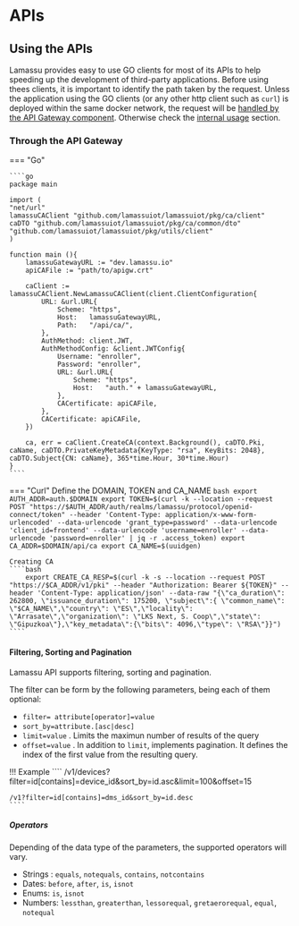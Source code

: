 # APIs


## Using the APIs

Lamassu provides easy to use GO clients for most of its APIs to help speeding up
the development of third-party applications. Before using thees clients, it is
important to identify the path taken by the request. Unless the application
using the GO clients (or any other http client such as `curl`) is deployed
within the same docker network, the request will be
[handled by the API Gateway component](#through-the-api-gateway). Otherwise
check the [internal usage](#internal-usage) section.

### Through the API Gateway

=== "Go"

    ````go
    package main

    import (
    "net/url"
    lamassuCAClient "github.com/lamassuiot/lamassuiot/pkg/ca/client"
    caDTO "github.com/lamassuiot/lamassuiot/pkg/ca/common/dto"
    "github.com/lamassuiot/lamassuiot/pkg/utils/client"
    )

    function main (){
        lamassuGatewayURL := "dev.lamassu.io"
        apiCAFile := "path/to/apigw.crt"

        caClient := lamassuCAClient.NewLamassuCAClient(client.ClientConfiguration{
            URL: &url.URL{
                Scheme: "https",
                Host:   lamassuGatewayURL,
                Path:   "/api/ca/",
            },
            AuthMethod: client.JWT,
            AuthMethodConfig: &client.JWTConfig{
                Username: "enroller",
                Password: "enroller",
                URL: &url.URL{
                    Scheme: "https",
                    Host:   "auth." + lamassuGatewayURL,
                },
                CACertificate: apiCAFile,
            },
            CACertificate: apiCAFile,
        })

        ca, err = caClient.CreateCA(context.Background(), caDTO.Pki, caName, caDTO.PrivateKeyMetadata{KeyType: "rsa", KeyBits: 2048}, caDTO.Subject{CN: caName}, 365*time.Hour, 30*time.Hour)
    }
    ````

=== "Curl"
    Define the DOMAIN, TOKEN and CA_NAME
    ````bash
    export AUTH_ADDR=auth.$DOMAIN
    export TOKEN=$(curl -k --location --request POST "https://$AUTH_ADDR/auth/realms/lamassu/protocol/openid-connect/token" --header 'Content-Type: application/x-www-form-urlencoded' --data-urlencode 'grant_type=password' --data-urlencode 'client_id=frontend' --data-urlencode 'username=enroller' --data-urlencode 'password=enroller' | jq -r .access_token)
    export CA_ADDR=$DOMAIN/api/ca
    export CA_NAME=$(uuidgen)
    ````

    Creating CA
    ````bash
        export CREATE_CA_RESP=$(curl -k -s --location --request POST "https://$CA_ADDR/v1/pki" --header "Authorization: Bearer ${TOKEN}" --header 'Content-Type: application/json' --data-raw "{\"ca_duration\": 262800, \"issuance_duration\": 175200, \"subject\":{ \"common_name\": \"$CA_NAME\",\"country\": \"ES\",\"locality\": \"Arrasate\",\"organization\": \"LKS Next, S. Coop\",\"state\": \"Gipuzkoa\"},\"key_metadata\":{\"bits\": 4096,\"type\": \"RSA\"}}")
    ````


#### Filtering, Sorting and Pagination

Lamassu API supports filtering, sorting and pagination.

The filter can be form by the following parameters, being each of them optional:

- `filter= attribute[operator]=value`
- `sort_by=attribute.[asc|desc]`
- `limit=value` . Limits the maximun number of results of the query
- `offset=value` . In addition to `limit`, implements pagination. It defines the
  index of the first value from the resulting query.

!!! Example
    ````
    /v1/devices?filter=id[contains]=device_id&sort_by=id.asc&limit=100&offset=15

    /v1?filter=id[contains]=dms_id&sort_by=id.desc
    ````

##### Operators

Depending of the data type of the parameters, the supported operators will vary.

- Strings : `equals`, `notequals`, `contains`, `notcontains`
- Dates: `before`, `after`, `is`, `isnot`
- Enums: `is`, `isnot`
- Numbers: `lessthan`, `greaterthan`, `lessorequal`, `gretaerorequal`, `equal`,
  `notequal`
